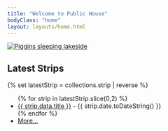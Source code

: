 ```yaml
---
title: "Welcome to Public House"
bodyClass: "home"
layout: layouts/home.html
---
```


<a href="{% set latestStrip = collections.strip | reverse %}{% for strip in latestStrip.slice(0,1) %}{{ strip.url | url }}{% endfor  %}">
  <img class="hero" src="/img/hero.png?version={{ site.time }}" alt="Piggins sleeping lakeside">
</a>

## Latest Strips

{% set latestStrip = collections.strip | reverse %}
<ul>
{% for strip in latestStrip.slice(0,2) %}
<li><a href=" {{ strip.url | url }}  ">{{ strip.data.title }}</a> - {{ strip.date.toDateString() }}</li>
{% endfor  %}
<li><a href="/strips/" title="view all strips">More&hellip;</a></li>
</ul>
